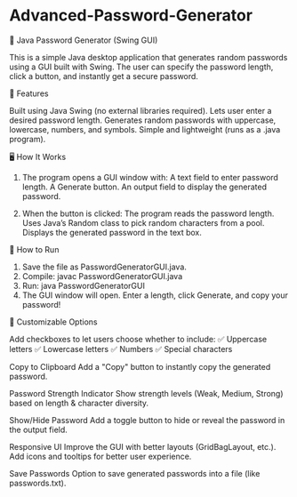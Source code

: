 # Advanced-Password-Generator
🔑 Java Password Generator (Swing GUI)

This is a simple Java desktop application that generates random passwords using a GUI built with Swing.
The user can specify the password length, click a button, and instantly get a secure password.

📌 Features

Built using Java Swing (no external libraries required).
Lets user enter a desired password length.
Generates random passwords with uppercase, lowercase, numbers, and symbols.
Simple and lightweight (runs as a .java program).

🖥 How It Works

1. The program opens a GUI window with:
A text field to enter password length.
A Generate button.
An output field to display the generated password.

2. When the button is clicked:
The program reads the password length.
Uses Java’s Random class to pick random characters from a pool.
Displays the generated password in the text box.

🚀 How to Run

1. Save the file as PasswordGeneratorGUI.java.
2. Compile:
javac PasswordGeneratorGUI.java
3. Run:
java PasswordGeneratorGUI
4. The GUI window will open. Enter a length, click Generate, and copy your password!

🔮 Customizable Options

Add checkboxes to let users choose whether to include:
✅ Uppercase letters
✅ Lowercase letters
✅ Numbers
✅ Special characters

Copy to Clipboard
Add a "Copy" button to instantly copy the generated password.

Password Strength Indicator
Show strength levels (Weak, Medium, Strong) based on length & character diversity.

Show/Hide Password
Add a toggle button to hide or reveal the password in the output field.

Responsive UI
Improve the GUI with better layouts (GridBagLayout, etc.).
Add icons and tooltips for better user experience.

Save Passwords
Option to save generated passwords into a file (like passwords.txt).


